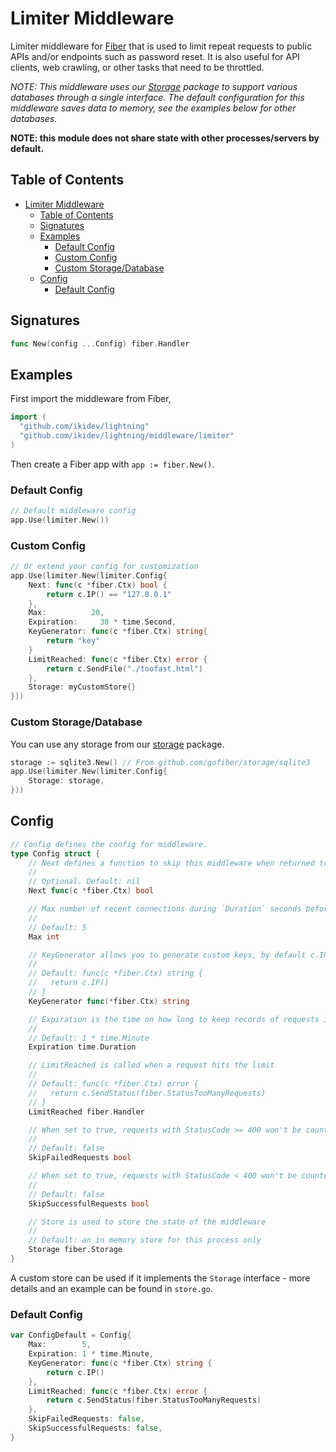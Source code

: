# Limiter Middleware

Limiter middleware for [Fiber](https://github.com/gofiber/fiber) that is used to limit repeat requests to public APIs and/or endpoints such as password reset. It is also useful for API clients, web crawling, or other tasks that need to be throttled.

_NOTE: This middleware uses our [Storage](https://github.com/gofiber/storage) package to support various databases through a single interface. The default configuration for this middleware saves data to memory, see the examples below for other databases._

**NOTE: this module does not share state with other processes/servers by default.**

## Table of Contents

- [Limiter Middleware](#limiter-middleware)
	- [Table of Contents](#table-of-contents)
	- [Signatures](#signatures)
	- [Examples](#examples)
		- [Default Config](#default-config)
		- [Custom Config](#custom-config)
		- [Custom Storage/Database](#custom-storagedatabase)
	- [Config](#config)
		- [Default Config](#default-config-1)

## Signatures

```go
func New(config ...Config) fiber.Handler
```

## Examples

First import the middleware from Fiber,

```go
import (
  "github.com/ikidev/lightning"
  "github.com/ikidev/lightning/middleware/limiter"
)
```

Then create a Fiber app with `app := fiber.New()`.

### Default Config

```go
// Default middleware config
app.Use(limiter.New())
```

### Custom Config

```go
// Or extend your config for customization
app.Use(limiter.New(limiter.Config{
	Next: func(c *fiber.Ctx) bool {
		return c.IP() == "127.0.0.1"
	},
	Max:          20,
	Expiration:     30 * time.Second,
	KeyGenerator: func(c *fiber.Ctx) string{
  		return "key"
	}
	LimitReached: func(c *fiber.Ctx) error {
		return c.SendFile("./toofast.html")
	},
	Storage: myCustomStore{}
}))
```

### Custom Storage/Database

You can use any storage from our [storage](https://github.com/gofiber/storage/) package.

```go
storage := sqlite3.New() // From github.com/gofiber/storage/sqlite3
app.Use(limiter.New(limiter.Config{
	Storage: storage,
}))
```

## Config

```go
// Config defines the config for middleware.
type Config struct {
	// Next defines a function to skip this middleware when returned true.
	//
	// Optional. Default: nil
	Next func(c *fiber.Ctx) bool

	// Max number of recent connections during `Duration` seconds before sending a 429 response
	//
	// Default: 5
	Max int

	// KeyGenerator allows you to generate custom keys, by default c.IP() is used
	//
	// Default: func(c *fiber.Ctx) string {
	//   return c.IP()
	// }
	KeyGenerator func(*fiber.Ctx) string

	// Expiration is the time on how long to keep records of requests in memory
	//
	// Default: 1 * time.Minute
	Expiration time.Duration

	// LimitReached is called when a request hits the limit
	//
	// Default: func(c *fiber.Ctx) error {
	//   return c.SendStatus(fiber.StatusTooManyRequests)
	// }
	LimitReached fiber.Handler

	// When set to true, requests with StatusCode >= 400 won't be counted.
	//
	// Default: false
	SkipFailedRequests bool

	// When set to true, requests with StatusCode < 400 won't be counted.
	//
	// Default: false
	SkipSuccessfulRequests bool

	// Store is used to store the state of the middleware
	//
	// Default: an in memory store for this process only
	Storage fiber.Storage
}
```

A custom store can be used if it implements the `Storage` interface - more details and an example can be found in `store.go`.

### Default Config

```go
var ConfigDefault = Config{
	Max:        5,
	Expiration: 1 * time.Minute,
	KeyGenerator: func(c *fiber.Ctx) string {
		return c.IP()
	},
	LimitReached: func(c *fiber.Ctx) error {
		return c.SendStatus(fiber.StatusTooManyRequests)
	},
	SkipFailedRequests: false,
	SkipSuccessfulRequests: false,
}
```
